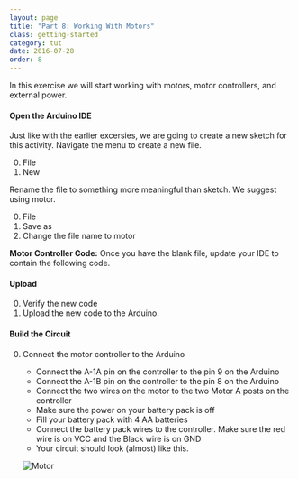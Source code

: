 ```yaml
---
layout: page
title: "Part 8: Working With Motors"
class: getting-started
category: tut
date: 2016-07-28
order: 8
---
```


In this exercise we will start working with motors, motor controllers,
and external power.

#### Open the Arduino IDE

Just like with the earlier excersies, we are going to create a new sketch for this activity. Navigate the menu to create a new file.

0. File
0. New

Rename the file to something more meaningful than sketch. We suggest using motor.

0. File
0. Save as
0. Change the file name to motor

**Motor Controller Code:**
Once you have the blank file, update your IDE to contain the following code.

<script src="https://gist.github.com/dennisburton/bbd3475cecb89a4903c333d6154172e4.js"></script>

#### Upload

0. Verify the new code
0. Upload the new code to the Arduino.

#### Build the Circuit

0. Connect the motor controller to the Arduino
   * Connect the A-1A pin on the controller to the pin 9 on the Arduino
   * Connect the A-1B pin on the controller to the pin 8 on the Arduino
   * Connect the two wires on the motor to the two Motor A posts on the controller
   * Make sure the power on your battery pack is off
   * Fill your battery pack with 4 AA batteries
   * Connect the battery pack wires to the controller. Make sure the red wire is on VCC and the Black wire is on GND
   * Your circuit should look (almost) like this.

    ![Motor]({{site.baseurl}}/assets/part8/motor-controller.png)




